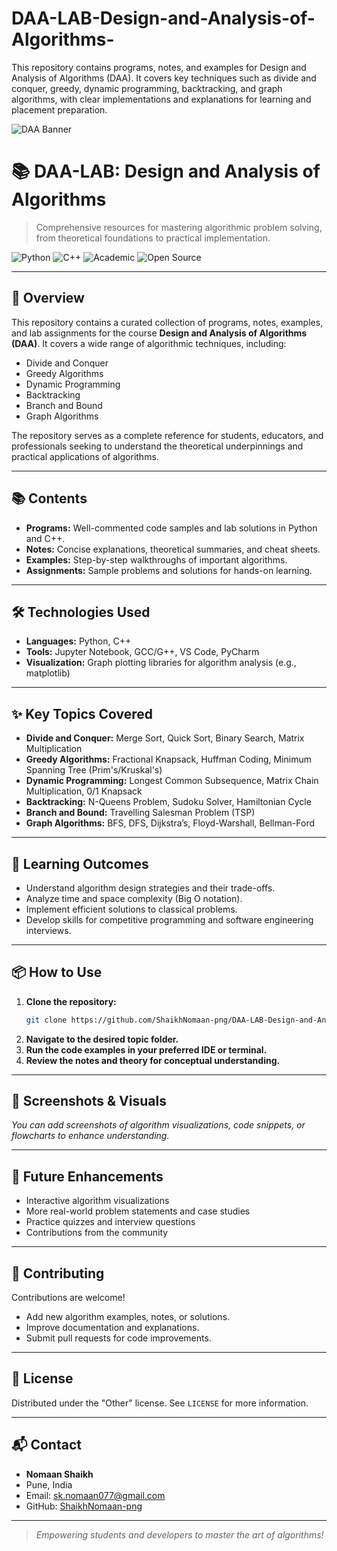 # DAA-LAB-Design-and-Analysis-of-Algorithms-
This repository contains programs, notes, and examples for Design and Analysis of Algorithms (DAA). It covers key techniques such as divide and conquer, greedy, dynamic programming, backtracking, and graph algorithms, with clear implementations and explanations for learning and placement preparation.


![DAA Banner](https://images.unsplash.com/photo-1535223289827-42f1e9919769?auto=format&fit=crop&w=1200&q=80)

# 📚 DAA-LAB: Design and Analysis of Algorithms

> Comprehensive resources for mastering algorithmic problem solving, from theoretical foundations to practical implementation.

![Python](https://img.shields.io/badge/Python-3.9+-blue?logo=python)
![C++](https://img.shields.io/badge/C++-Language-blue?logo=c++)
![Academic](https://img.shields.io/badge/Academic-Resource-lightgrey)
![Open Source](https://img.shields.io/badge/Open%20Source-Yes-important?logo=github)

---

## 🚀 Overview

This repository contains a curated collection of programs, notes, examples, and lab assignments for the course **Design and Analysis of Algorithms (DAA)**. It covers a wide range of algorithmic techniques, including:

- Divide and Conquer
- Greedy Algorithms
- Dynamic Programming
- Backtracking
- Branch and Bound
- Graph Algorithms

The repository serves as a complete reference for students, educators, and professionals seeking to understand the theoretical underpinnings and practical applications of algorithms.

---

## 📚 Contents

- **Programs:** Well-commented code samples and lab solutions in Python and C++.
- **Notes:** Concise explanations, theoretical summaries, and cheat sheets.
- **Examples:** Step-by-step walkthroughs of important algorithms.
- **Assignments:** Sample problems and solutions for hands-on learning.

---

## 🛠️ Technologies Used

- **Languages:** Python, C++
- **Tools:** Jupyter Notebook, GCC/G++, VS Code, PyCharm
- **Visualization:** Graph plotting libraries for algorithm analysis (e.g., matplotlib)

---

## ✨ Key Topics Covered

- **Divide and Conquer:** Merge Sort, Quick Sort, Binary Search, Matrix Multiplication
- **Greedy Algorithms:** Fractional Knapsack, Huffman Coding, Minimum Spanning Tree (Prim's/Kruskal's)
- **Dynamic Programming:** Longest Common Subsequence, Matrix Chain Multiplication, 0/1 Knapsack
- **Backtracking:** N-Queens Problem, Sudoku Solver, Hamiltonian Cycle
- **Branch and Bound:** Travelling Salesman Problem (TSP)
- **Graph Algorithms:** BFS, DFS, Dijkstra’s, Floyd-Warshall, Bellman-Ford

---

## 🎯 Learning Outcomes

- Understand algorithm design strategies and their trade-offs.
- Analyze time and space complexity (Big O notation).
- Implement efficient solutions to classical problems.
- Develop skills for competitive programming and software engineering interviews.

---

## 📦 How to Use

1. **Clone the repository:**
   ```bash
   git clone https://github.com/ShaikhNomaan-png/DAA-LAB-Design-and-Analysis-of-Algorithms-.git
   ```
2. **Navigate to the desired topic folder.**
3. **Run the code examples in your preferred IDE or terminal.**
4. **Review the notes and theory for conceptual understanding.**

---

## 📸 Screenshots & Visuals

*You can add screenshots of algorithm visualizations, code snippets, or flowcharts to enhance understanding.*

---

## 🔮 Future Enhancements

- Interactive algorithm visualizations
- More real-world problem statements and case studies
- Practice quizzes and interview questions
- Contributions from the community

---

## 🤝 Contributing

Contributions are welcome!  
- Add new algorithm examples, notes, or solutions.
- Improve documentation and explanations.
- Submit pull requests for code improvements.

---

## 📄 License

Distributed under the "Other" license. See `LICENSE` for more information.

---

## 📬 Contact

- **Nomaan Shaikh**
- Pune, India
- Email: sk.nomaan077@gmail.com
- GitHub: [ShaikhNomaan-png](https://github.com/ShaikhNomaan-png)

---

> *Empowering students and developers to master the art of algorithms!*
